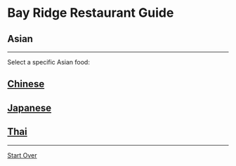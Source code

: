 # Bay Ridge Restaurant Guide
## Asian
---
Select a specific Asian food:
## [Chinese]()
## [Japanese]()
## [Thai]()
---
[Start Over](../home.md)